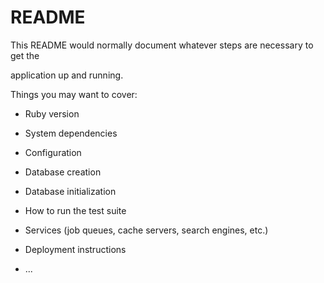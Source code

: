 # README

This README would normally document whatever steps are necessary to get the                 

application up and running.    

Things you may want to cover:                                                 
     
* Ruby version  

* System dependencies                

* Configuration  

* Database creation

* Database initialization  

* How to run the test suite

* Services (job queues, cache servers, search engines, etc.)

* Deployment instructions

* ...
